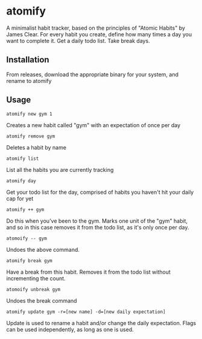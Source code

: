 # atomify
A minimalist habit tracker, based on the principles of "Atomic Habits" by James Clear. For every habit you create, 
define how many times a day you want to complete it. Get a daily todo list. Take break days. 

## Installation

From releases, download the appropriate binary for your system, and rename to atomify

## Usage

```
atomify new gym 1
```

Creates a new habit called "gym" with an expectation of once per day

```
atomify remove gym 
```

Deletes a habit by name

```
atomify list
```

List all the habits you are currently tracking 

```
atomify day
```

Get your todo list for the day, comprised of habits you haven't hit your daily cap for yet

```
atomify ++ gym
```

Do this when you've been to the gym. Marks one unit of the "gym" habit, and so in this case removes it from the todo list, as it's only once per day.

```
atomoify -- gym
```

Undoes the above command.

``` 
atomify break gym
```

Have a break from this habit. Removes it from the todo list without incrementing the count. 

```
atomoify unbreak gym
```

Undoes the break command

```
atomify update gym -r=[new name] -d=[new daily expectation]
```

Update is used to rename a habit and/or change the daily expectation. Flags can be used independently, as long as one is used. 
